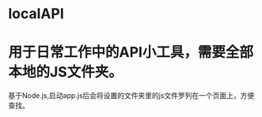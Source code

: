 localAPI
========

用于日常工作中的API小工具，需要全部本地的JS文件夹。
==

基于Node.js,启动app.js后会将设置的文件夹里的js文件罗列在一个页面上，方便查找。

